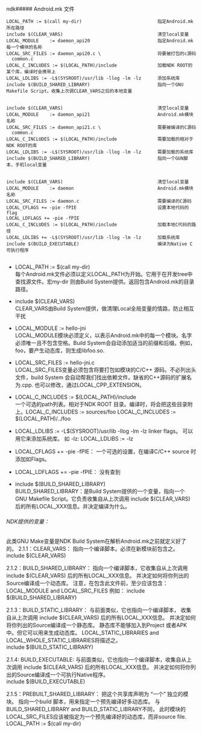 ndk##### Android.mk 文件

  ```
  LOCAL_PATH := $(call my-dir)                            指定Android.mk所在路径
  include $(CLEAR_VARS)                                   清空local变量
  LOCAL_MODULE    := daemon_api20                         指定Android.mk每一个模块的名称
  LOCAL_SRC_FILES := daemon_api20.c \                     将要被打包的c源码
  	common.c
  LOCAL_C_INCLUDES := $(LOCAL_PATH)/include               加载NDK ROOT的某个库，编译时会携带上
  LOCAL_LDLIBS := -L$(SYSROOT)/usr/lib -llog -lm -lz      添加系统库
  include $(BUILD_SHARED_LIBRARY)                         指向一个GNU Makefile Script。收集上次调CLEAR_VARS之后的本地变量


  include $(CLEAR_VARS)                                   清空local变量
  LOCAL_MODULE    := daemon_api21                         Android.mk模块名称
  LOCAL_SRC_FILES := daemon_api21.c \                     需要被编译的C源码
  	common.c
  LOCAL_C_INCLUDES := $(LOCAL_PATH)/include               需要加载的相对于NDK ROOT的库
  LOCAL_LDLIBS := -L$(SYSROOT)/usr/lib -llog -lm -lz      需要加载的系统库
  include $(BUILD_SHARED_LIBRARY)                         指向一个GUN脚本，手机local变量


  include $(CLEAR_VARS)                                   清空local变量
  LOCAL_MODULE    := daemon                               Android.mk模块名称
  LOCAL_SRC_FILES := daemon.c                             需要编译的C源码
  LOCAL_CFLAGS += -pie -fPIE                              设置本地代码的flag
  LOCAL_LDFLAGS += -pie -fPIE
  LOCAL_C_INCLUDES := $(LOCAL_PATH)/include               加载本地C代码的路径
  LOCAL_LDLIBS += -L$(SYSROOT)/usr/lib -llog -lm -lz      加载系统库
  include $(BUILD_EXECUTABLE)                             编译为Native C可执行程序  


  ```
  - LOCAL_PATH := $(call my-dir)      
    每个Android.mk文件必须以定义LOCAL_PATH为开始。它用于在开发tree中查找源文件。宏my-dir 则由Build System提供。返回包含Android.mk的目录路径。
  - include $(CLEAR_VARS)             
    CLEAR_VARS由Build System提供，做清理Local全局变量的情路，防止相互干扰
  - LOCAL_MODULE    := hello-jni      
    LOCAL_MODULE模块必须定义，以表示Android.mk中的每一个模块。名字必须唯一且不包含空格。Build System会自动添加适当的前缀和后缀。例如，foo，要产生动态库，则生成libfoo.so.
  - LOCAL_SRC_FILES := hello-jni.c    
    LOCAL_SRC_FILES变量必须包含将要打包如模块的C/C++ 源码。不必列出头文件，build System 会自动帮我们找出依赖文件。缺省的C++源码的扩展名为.cpp. 也可以修改，通过LOCAL_CPP_EXTENSION。
  - LOCAL_C_INCLUDES := $(LOCAL_PATH)/include   
    一个可选的path列表。相对于NDK ROOT 目录。编译时，将会把这些目录附上。LOCAL_C_INCLUDES := sources/foo  LOCAL_C_INCLUDES := $(LOCAL_PATH)/../foo
  - LOCAL_LDLIBS := -L$(SYSROOT)/usr/lib -llog -lm -lz
    linker flags。 可以用它来添加系统库。 如 -lz:  LOCAL_LDLIBS := -lz  
  - LOCAL_CFLAGS += -pie -fPIE：
    一个可选的设置，在编译C/C++ source 时添加如Flags。
  - LOCAL_LDFLAGS += -pie -fPIE：
    没有查到



  - include $(BUILD_SHARED_LIBRARY)   
    BUILD_SHARED_LIBRARY：是Build System提供的一个变量，指向一个GNU Makefile Script。它负责收集自从上次调用 include $(CLEAR_VARS)  后的所有LOCAL_XXX信息。并决定编译为什么。




###### NDK提供的变量：
  此类GNU Make变量是NDK Build System在解析Android.mk之前就定义好了的。
  2.1.1：CLEAR_VARS：
    指向一个编译脚本。必须在新模块前包含之。
    include $(CLEAR_VARS)

  2.1.2：BUILD_SHARED_LIBRARY：
    指向一个编译脚本，它收集自从上次调用 include $(CLEAR_VARS)  后的所有LOCAL_XXX信息。
    并决定如何将你列出的Source编译成一个动态库。 注意，在包含此文件前，至少应该包含：LOCAL_MODULE and LOCAL_SRC_FILES 例如：
    include $(BUILD_SHARED_LIBRARY)      

  2.1.3：BUILD_STATIC_LIBRARY：
    与前面类似，它也指向一个编译脚本，
    收集自从上次调用 include $(CLEAR_VARS)  后的所有LOCAL_XXX信息。
    并决定如何将你列出的Source编译成一个静态库。 静态库不能够加入到Project 或者APK中。但它可以用来生成动态库。
    LOCAL_STATIC_LIBRARIES and LOCAL_WHOLE_STATIC_LIBRARIES将描述之。    
    include $(BUILD_STATIC_LIBRARY)

  2.1.4: BUILD_EXECUTABLE:
    与前面类似，它也指向一个编译脚本，收集自从上次调用 include $(CLEAR_VARS)  后的所有LOCAL_XXX信息。
    并决定如何将你列出的Source编译成一个可执行Native程序。  
    include $(BUILD_EXECUTABLE)

  2.1.5：PREBUILT_SHARED_LIBRARY：
    把这个共享库声明为 “一个” 独立的模块。
    指向一个build 脚本，用来指定一个预先编译好多动态库。 与BUILD_SHARED_LIBRARY and BUILD_STATIC_LIBRARY不同，
    此时模块的LOCAL_SRC_FILES应该被指定为一个预先编译好的动态库，而非source file.  LOCAL_PATH := $(call my-dir)
